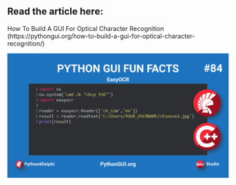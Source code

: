 <h2>Read the article here:</h2> 
How To Build A GUI For Optical Character Recognition (https://pythongui.org/how-to-build-a-gui-for-optical-character-recognition/)

![alt text](https://github.com/MuhammadAzizulHakim/pythongui.orgRepo_Python4Delphi-Python-Libraries/blob/main/Article37%20-%20EasyOCR/blob/blogBanner_EasyOCR3.png)
